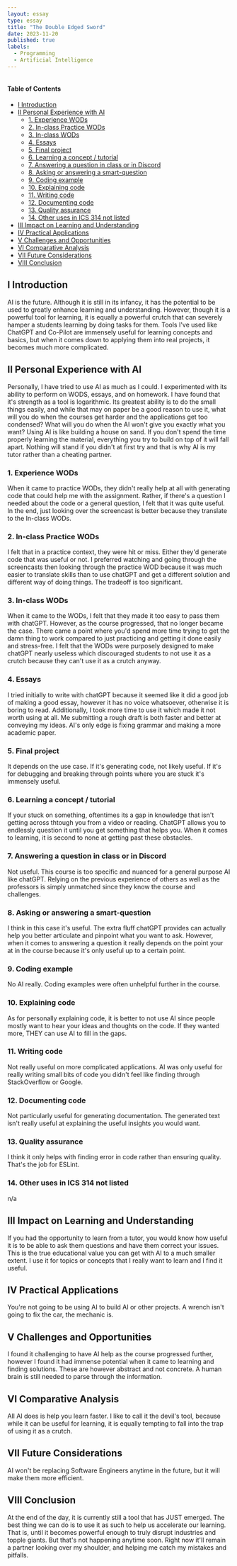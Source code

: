 ```yaml
---
layout: essay
type: essay
title: "The Double Edged Sword"
date: 2023-11-20
published: true
labels:
  - Programming
  - Artificial Intelligence
---
```


<img src="../images/robot-handshake.jpg" alt="">




#### Table of Contents
+ [I Introduction](#i-introduction)
+ [II Personal Experience with AI](#ii-personal-experience-with-ai)
    + [1. Experience WODs](#1-experience-wods)
    + [2. In-class Practice WODs](#2-in-class-practice-wods)
    + [3. In-class WODs](#3-in-class-wods)
    + [4. Essays](#4-essays)
    + [5. Final project](#5-final-project)
    + [6. Learning a concept / tutorial](#6-learning-a-concept--tutorial)
    + [7. Answering a question in class or in Discord](#7-answering-a-question-in-class-or-in-discord)
    + [8. Asking or answering a smart-question](#8-asking-or-answering-a-smart-question)
    + [9. Coding example](#9-coding-example)
    + [10. Explaining code](#10-explaining-code)
    + [11. Writing code](#11-writing-code)
    + [12. Documenting code](#12-documenting-code)
    + [13. Quality assurance](#13-quality-assurance)
    + [14. Other uses in ICS 314 not listed](#14-other-uses-in-ics-314-not-listed)
+ [III Impact on Learning and Understanding](#iii-impact-on-learning-and-understanding)
+ [IV Practical Applications](#iv-practical-applications)
+ [V Challenges and Opportunities](#v-challenges-and-opportunities)
+ [VI Comparative Analysis](#vi-comparative-analysis)
+ [VII Future Considerations](#vii-future-considerations)
+ [VIII Conclusion](#viii-conclusion)

## I Introduction

AI is the future. Although it is still in its infancy, it has the potential to be used to greatly enhance learning and understanding. However, though it is a powerful tool for learning, it is equally a powerful crutch that can severely hamper a
students learning by doing tasks for them. Tools I've used like ChatGPT and Co-Pilot are immensely useful for learning concepts and basics, but when it comes down to applying them into real projects, it becomes much more complicated.

## II Personal Experience with AI

Personally, I have tried to use AI as much as I could. I experimented with its ability to perform on WODS, essays, and on homework. I have found that it's strength as a tool is logarithmic. Its greatest ability is to do the small things easily, and 
while that may on paper be a good reason to use it, what will you do when the courses get harder and the applications get too condensed? What will you do when the AI won't give you exactly what you want? Using AI is like building a house on sand. 
If you don't spend the time properly learning the material, everything you try to build on top of it will fall apart. Nothing will stand if you didn't at first try and that is why AI is my tutor rather than a cheating partner.

### 1. Experience WODs

When it came to practice WODs, they didn't really help at all with generating code that could help me with the assignment. Rather, if there's a question I needed about the code or a general question, I felt that it was quite useful. In the end, 
just looking over the screencast is better because they translate to the In-class WODs.

### 2. In-class Practice WODs

I felt that in a practice context, they were hit or miss. Either they'd generate code that was useful or not. I preferred watching and going through the screencasts then looking through the practice WOD because it was much easier to translate 
skills than to use chatGPT and get a different solution and different way of doing things. The tradeoff is too significant.

### 3. In-class WODs

When it came to the WODs, I felt that they made it too easy to pass them with chatGPT. However, as the course progressed, that no longer became the case. There came a point where you'd spend more time trying to get the damn thing to work compared 
to just practicing and getting it done easily and stress-free. I felt that the WODs were purposely designed to make chatGPT nearly useless which discouraged students to not use it as a crutch because they can't use it as a crutch anyway.

### 4. Essays

I tried initially to write with chatGPT because it seemed like it did a good job of making a good essay, however it has no voice whatsoever, otherwise it is boring to read. Additionally, I took more time to use it which made it not worth using at 
all. Me submitting a rough draft is both faster and better at conveying my ideas. AI's only edge is fixing grammar and making a more academic paper.

### 5. Final project

It depends on the use case. If it's generating code, not likely useful. If it's for debugging and breaking through points where you are stuck it's immensely useful.

### 6. Learning a concept / tutorial

If your stuck on something, oftentimes its a gap in knowledge that isn't getting across thtough you from a video or reading. ChatGPT allows you to endlessly question it until you get something that helps you. When it comes to learning, it is 
second to none at getting past these obstacles.

### 7. Answering a question in class or in Discord

Not useful. This course is too specific and nuanced for a general purpose AI like chatGPT. Relying on the previous experience of others as well as the professors is simply unmatched since they know the course and challenges.

### 8. Asking or answering a smart-question

I think in this case it's useful. The extra fluff chatGPT provides can actually help you better articulate and pinpoint what you want to ask. However, when it comes to answering a question it really depends on the point your at in the course 
because it's only useful up to a certain point.

### 9. Coding example

No AI really. Coding examples were often unhelpful further in the course.

### 10. Explaining code

As for personally explaining code, it is better to not use AI since people mostly want to hear your ideas and thoughts on the code. If they wanted more, THEY can use AI to fill in the gaps.

### 11. Writing code

Not really useful on more complicated applications. AI was only useful for really writing small bits of code you didn't feel like finding through StackOverflow or Google.

### 12. Documenting code

Not particularly useful for generating documentation. The generated text isn't really useful at explaining the useful insights you would want. 

### 13. Quality assurance

I think it only helps with finding error in code rather than ensuring quality. That's the job for ESLint.

### 14. Other uses in ICS 314 not listed

n/a

## III Impact on Learning and Understanding

If you had the opportunity to learn from a tutor, you would know how useful it is to be able to ask them questions and have them correct your issues. This is the true educational value you can get with AI to a much smaller extent. I use it for 
topics or concepts that I really want to learn and I find it useful. 

## IV Practical Applications

You're not going to be using AI to build AI or other projects. A wrench isn't going to fix the car, the mechanic is. 

## V Challenges and Opportunities

I found it challenging to have AI help as the course progressed further, however I found it had immense potential when it came to learning and finding solutions. These are however abstract and not concrete. A human brain is still needed to parse 
through the information.

## VI Comparative Analysis

All AI does is help you learn faster. I like to call it the devil's tool, because while it can be useful for learning, it is equally tempting to fall into the trap of using it as a crutch. 

## VII Future Considerations

AI won't be replacing Software Engineers anytime in the future, but it will make them more efficient.

## VIII Conclusion

At the end of the day, it is currently still a tool that has JUST emerged. The best thing we can do is to use it as such to help us accelerate our learning. That is, until it becomes powerful enough to truly disrupt industries and topple giants. 
But that's not happening anytime soon. Right now it'll remain a partner looking over my shoulder, and helping me catch my mistakes and pitfalls.